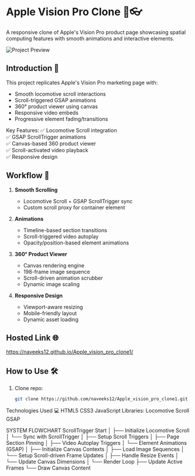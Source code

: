 # Apple Vision Pro Clone 🍏👓

A responsive clone of Apple's Vision Pro product page showcasing spatial computing features with smooth animations and interactive elements.

![Project Preview](https://naveeks12.github.io/Apple_vision_pro_clone1/)

## Introduction 🌟
This project replicates Apple's Vision Pro marketing page with:
- Smooth locomotive scroll interactions
- Scroll-triggered GSAP animations
- 360° product viewer using canvas
- Responsive video embeds
- Progressive element fading/transitions

Key Features:
✅ Locomotive Scroll integration  
✅ GSAP ScrollTrigger animations  
✅ Canvas-based 360 product viewer  
✅ Scroll-activated video playback  
✅ Responsive design

## Workflow 🔄
1. **Smooth Scrolling**  
   - Locomotive Scroll + GSAP ScrollTrigger sync
   - Custom scroll proxy for container element

2. **Animations**  
   - Timeline-based section transitions
   - Scroll-triggered video autoplay
   - Opacity/position-based element animations

3. **360° Product Viewer**  
   - Canvas rendering engine
   - 198-frame image sequence
   - Scroll-driven animation scrubber
   - Dynamic image scaling

4. **Responsive Design**  
   - Viewport-aware resizing
   - Mobile-friendly layout
   - Dynamic asset loading

## Hosted Link 🌐
https://naveeks12.github.io/Apple_vision_pro_clone1/

## How to Use 🛠️
1. Clone repo:
   ```bash
   git clone https://github.com/naveeks12/Apple_vision_pro_clone1.git
Technologies Used 💻
HTML5
CSS3
JavaScript
Libraries:
Locomotive Scroll
GSAP


SYSTEM FLOWCHART 
ScrollTrigger
Start
│
├── Initialize Locomotive Scroll
│   └── Sync with ScrollTrigger
│
├── Setup Scroll Triggers
│   ├── Page Section Pinning
│   ├── Video Autoplay Triggers
│   └── Element Animations (GSAP)
│
├── Initialize Canvas Contexts
│   ├── Load Image Sequences
│   └── Setup Scroll-driven Frame Updates
│
├── Handle Resize Events
│   └── Update Canvas Dimensions
│
└── Render Loop
    ├── Update Active Frames
    └── Draw Canvas Content
